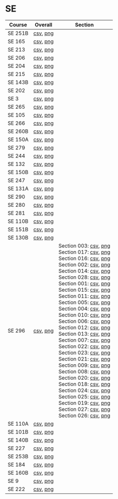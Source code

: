 # SE

| Course | Overall | Section |
| ------ | ------- | ------- |
| SE 251B | [csv](https://github.com/UCSD-Historical-Enrollment-Data//Users/ryanbatubara/Desktop/2024Spring/blob/main/overall/SE%20251B.csv), [png](https://raw.githubusercontent.com/UCSD-Historical-Enrollment-Data//Users/ryanbatubara/Desktop/2024Spring/main/plot_overall/SE%20251B.png) |  |
| SE 165 | [csv](https://github.com/UCSD-Historical-Enrollment-Data//Users/ryanbatubara/Desktop/2024Spring/blob/main/overall/SE%20165.csv), [png](https://raw.githubusercontent.com/UCSD-Historical-Enrollment-Data//Users/ryanbatubara/Desktop/2024Spring/main/plot_overall/SE%20165.png) |  |
| SE 213 | [csv](https://github.com/UCSD-Historical-Enrollment-Data//Users/ryanbatubara/Desktop/2024Spring/blob/main/overall/SE%20213.csv), [png](https://raw.githubusercontent.com/UCSD-Historical-Enrollment-Data//Users/ryanbatubara/Desktop/2024Spring/main/plot_overall/SE%20213.png) |  |
| SE 206 | [csv](https://github.com/UCSD-Historical-Enrollment-Data//Users/ryanbatubara/Desktop/2024Spring/blob/main/overall/SE%20206.csv), [png](https://raw.githubusercontent.com/UCSD-Historical-Enrollment-Data//Users/ryanbatubara/Desktop/2024Spring/main/plot_overall/SE%20206.png) |  |
| SE 204 | [csv](https://github.com/UCSD-Historical-Enrollment-Data//Users/ryanbatubara/Desktop/2024Spring/blob/main/overall/SE%20204.csv), [png](https://raw.githubusercontent.com/UCSD-Historical-Enrollment-Data//Users/ryanbatubara/Desktop/2024Spring/main/plot_overall/SE%20204.png) |  |
| SE 215 | [csv](https://github.com/UCSD-Historical-Enrollment-Data//Users/ryanbatubara/Desktop/2024Spring/blob/main/overall/SE%20215.csv), [png](https://raw.githubusercontent.com/UCSD-Historical-Enrollment-Data//Users/ryanbatubara/Desktop/2024Spring/main/plot_overall/SE%20215.png) |  |
| SE 143B | [csv](https://github.com/UCSD-Historical-Enrollment-Data//Users/ryanbatubara/Desktop/2024Spring/blob/main/overall/SE%20143B.csv), [png](https://raw.githubusercontent.com/UCSD-Historical-Enrollment-Data//Users/ryanbatubara/Desktop/2024Spring/main/plot_overall/SE%20143B.png) |  |
| SE 202 | [csv](https://github.com/UCSD-Historical-Enrollment-Data//Users/ryanbatubara/Desktop/2024Spring/blob/main/overall/SE%20202.csv), [png](https://raw.githubusercontent.com/UCSD-Historical-Enrollment-Data//Users/ryanbatubara/Desktop/2024Spring/main/plot_overall/SE%20202.png) |  |
| SE 3 | [csv](https://github.com/UCSD-Historical-Enrollment-Data//Users/ryanbatubara/Desktop/2024Spring/blob/main/overall/SE%203.csv), [png](https://raw.githubusercontent.com/UCSD-Historical-Enrollment-Data//Users/ryanbatubara/Desktop/2024Spring/main/plot_overall/SE%203.png) |  |
| SE 265 | [csv](https://github.com/UCSD-Historical-Enrollment-Data//Users/ryanbatubara/Desktop/2024Spring/blob/main/overall/SE%20265.csv), [png](https://raw.githubusercontent.com/UCSD-Historical-Enrollment-Data//Users/ryanbatubara/Desktop/2024Spring/main/plot_overall/SE%20265.png) |  |
| SE 105 | [csv](https://github.com/UCSD-Historical-Enrollment-Data//Users/ryanbatubara/Desktop/2024Spring/blob/main/overall/SE%20105.csv), [png](https://raw.githubusercontent.com/UCSD-Historical-Enrollment-Data//Users/ryanbatubara/Desktop/2024Spring/main/plot_overall/SE%20105.png) |  |
| SE 266 | [csv](https://github.com/UCSD-Historical-Enrollment-Data//Users/ryanbatubara/Desktop/2024Spring/blob/main/overall/SE%20266.csv), [png](https://raw.githubusercontent.com/UCSD-Historical-Enrollment-Data//Users/ryanbatubara/Desktop/2024Spring/main/plot_overall/SE%20266.png) |  |
| SE 260B | [csv](https://github.com/UCSD-Historical-Enrollment-Data//Users/ryanbatubara/Desktop/2024Spring/blob/main/overall/SE%20260B.csv), [png](https://raw.githubusercontent.com/UCSD-Historical-Enrollment-Data//Users/ryanbatubara/Desktop/2024Spring/main/plot_overall/SE%20260B.png) |  |
| SE 150A | [csv](https://github.com/UCSD-Historical-Enrollment-Data//Users/ryanbatubara/Desktop/2024Spring/blob/main/overall/SE%20150A.csv), [png](https://raw.githubusercontent.com/UCSD-Historical-Enrollment-Data//Users/ryanbatubara/Desktop/2024Spring/main/plot_overall/SE%20150A.png) |  |
| SE 279 | [csv](https://github.com/UCSD-Historical-Enrollment-Data//Users/ryanbatubara/Desktop/2024Spring/blob/main/overall/SE%20279.csv), [png](https://raw.githubusercontent.com/UCSD-Historical-Enrollment-Data//Users/ryanbatubara/Desktop/2024Spring/main/plot_overall/SE%20279.png) |  |
| SE 244 | [csv](https://github.com/UCSD-Historical-Enrollment-Data//Users/ryanbatubara/Desktop/2024Spring/blob/main/overall/SE%20244.csv), [png](https://raw.githubusercontent.com/UCSD-Historical-Enrollment-Data//Users/ryanbatubara/Desktop/2024Spring/main/plot_overall/SE%20244.png) |  |
| SE 132 | [csv](https://github.com/UCSD-Historical-Enrollment-Data//Users/ryanbatubara/Desktop/2024Spring/blob/main/overall/SE%20132.csv), [png](https://raw.githubusercontent.com/UCSD-Historical-Enrollment-Data//Users/ryanbatubara/Desktop/2024Spring/main/plot_overall/SE%20132.png) |  |
| SE 150B | [csv](https://github.com/UCSD-Historical-Enrollment-Data//Users/ryanbatubara/Desktop/2024Spring/blob/main/overall/SE%20150B.csv), [png](https://raw.githubusercontent.com/UCSD-Historical-Enrollment-Data//Users/ryanbatubara/Desktop/2024Spring/main/plot_overall/SE%20150B.png) |  |
| SE 247 | [csv](https://github.com/UCSD-Historical-Enrollment-Data//Users/ryanbatubara/Desktop/2024Spring/blob/main/overall/SE%20247.csv), [png](https://raw.githubusercontent.com/UCSD-Historical-Enrollment-Data//Users/ryanbatubara/Desktop/2024Spring/main/plot_overall/SE%20247.png) |  |
| SE 131A | [csv](https://github.com/UCSD-Historical-Enrollment-Data//Users/ryanbatubara/Desktop/2024Spring/blob/main/overall/SE%20131A.csv), [png](https://raw.githubusercontent.com/UCSD-Historical-Enrollment-Data//Users/ryanbatubara/Desktop/2024Spring/main/plot_overall/SE%20131A.png) |  |
| SE 290 | [csv](https://github.com/UCSD-Historical-Enrollment-Data//Users/ryanbatubara/Desktop/2024Spring/blob/main/overall/SE%20290.csv), [png](https://raw.githubusercontent.com/UCSD-Historical-Enrollment-Data//Users/ryanbatubara/Desktop/2024Spring/main/plot_overall/SE%20290.png) |  |
| SE 280 | [csv](https://github.com/UCSD-Historical-Enrollment-Data//Users/ryanbatubara/Desktop/2024Spring/blob/main/overall/SE%20280.csv), [png](https://raw.githubusercontent.com/UCSD-Historical-Enrollment-Data//Users/ryanbatubara/Desktop/2024Spring/main/plot_overall/SE%20280.png) |  |
| SE 281 | [csv](https://github.com/UCSD-Historical-Enrollment-Data//Users/ryanbatubara/Desktop/2024Spring/blob/main/overall/SE%20281.csv), [png](https://raw.githubusercontent.com/UCSD-Historical-Enrollment-Data//Users/ryanbatubara/Desktop/2024Spring/main/plot_overall/SE%20281.png) |  |
| SE 110B | [csv](https://github.com/UCSD-Historical-Enrollment-Data//Users/ryanbatubara/Desktop/2024Spring/blob/main/overall/SE%20110B.csv), [png](https://raw.githubusercontent.com/UCSD-Historical-Enrollment-Data//Users/ryanbatubara/Desktop/2024Spring/main/plot_overall/SE%20110B.png) |  |
| SE 151B | [csv](https://github.com/UCSD-Historical-Enrollment-Data//Users/ryanbatubara/Desktop/2024Spring/blob/main/overall/SE%20151B.csv), [png](https://raw.githubusercontent.com/UCSD-Historical-Enrollment-Data//Users/ryanbatubara/Desktop/2024Spring/main/plot_overall/SE%20151B.png) |  |
| SE 130B | [csv](https://github.com/UCSD-Historical-Enrollment-Data//Users/ryanbatubara/Desktop/2024Spring/blob/main/overall/SE%20130B.csv), [png](https://raw.githubusercontent.com/UCSD-Historical-Enrollment-Data//Users/ryanbatubara/Desktop/2024Spring/main/plot_overall/SE%20130B.png) |  |
| SE 296 | [csv](https://github.com/UCSD-Historical-Enrollment-Data//Users/ryanbatubara/Desktop/2024Spring/blob/main/overall/SE%20296.csv), [png](https://raw.githubusercontent.com/UCSD-Historical-Enrollment-Data//Users/ryanbatubara/Desktop/2024Spring/main/plot_overall/SE%20296.png) | Section 003: [csv](https://github.com/UCSD-Historical-Enrollment-Data//Users/ryanbatubara/Desktop/2024Spring/blob/main/section/SE%20296_003.csv), [png](https://raw.githubusercontent.com/UCSD-Historical-Enrollment-Data//Users/ryanbatubara/Desktop/2024Spring/main/plot_section/SE%20296_003.png)<br>Section 017: [csv](https://github.com/UCSD-Historical-Enrollment-Data//Users/ryanbatubara/Desktop/2024Spring/blob/main/section/SE%20296_017.csv), [png](https://raw.githubusercontent.com/UCSD-Historical-Enrollment-Data//Users/ryanbatubara/Desktop/2024Spring/main/plot_section/SE%20296_017.png)<br>Section 016: [csv](https://github.com/UCSD-Historical-Enrollment-Data//Users/ryanbatubara/Desktop/2024Spring/blob/main/section/SE%20296_016.csv), [png](https://raw.githubusercontent.com/UCSD-Historical-Enrollment-Data//Users/ryanbatubara/Desktop/2024Spring/main/plot_section/SE%20296_016.png)<br>Section 002: [csv](https://github.com/UCSD-Historical-Enrollment-Data//Users/ryanbatubara/Desktop/2024Spring/blob/main/section/SE%20296_002.csv), [png](https://raw.githubusercontent.com/UCSD-Historical-Enrollment-Data//Users/ryanbatubara/Desktop/2024Spring/main/plot_section/SE%20296_002.png)<br>Section 014: [csv](https://github.com/UCSD-Historical-Enrollment-Data//Users/ryanbatubara/Desktop/2024Spring/blob/main/section/SE%20296_014.csv), [png](https://raw.githubusercontent.com/UCSD-Historical-Enrollment-Data//Users/ryanbatubara/Desktop/2024Spring/main/plot_section/SE%20296_014.png)<br>Section 028: [csv](https://github.com/UCSD-Historical-Enrollment-Data//Users/ryanbatubara/Desktop/2024Spring/blob/main/section/SE%20296_028.csv), [png](https://raw.githubusercontent.com/UCSD-Historical-Enrollment-Data//Users/ryanbatubara/Desktop/2024Spring/main/plot_section/SE%20296_028.png)<br>Section 001: [csv](https://github.com/UCSD-Historical-Enrollment-Data//Users/ryanbatubara/Desktop/2024Spring/blob/main/section/SE%20296_001.csv), [png](https://raw.githubusercontent.com/UCSD-Historical-Enrollment-Data//Users/ryanbatubara/Desktop/2024Spring/main/plot_section/SE%20296_001.png)<br>Section 015: [csv](https://github.com/UCSD-Historical-Enrollment-Data//Users/ryanbatubara/Desktop/2024Spring/blob/main/section/SE%20296_015.csv), [png](https://raw.githubusercontent.com/UCSD-Historical-Enrollment-Data//Users/ryanbatubara/Desktop/2024Spring/main/plot_section/SE%20296_015.png)<br>Section 011: [csv](https://github.com/UCSD-Historical-Enrollment-Data//Users/ryanbatubara/Desktop/2024Spring/blob/main/section/SE%20296_011.csv), [png](https://raw.githubusercontent.com/UCSD-Historical-Enrollment-Data//Users/ryanbatubara/Desktop/2024Spring/main/plot_section/SE%20296_011.png)<br>Section 005: [csv](https://github.com/UCSD-Historical-Enrollment-Data//Users/ryanbatubara/Desktop/2024Spring/blob/main/section/SE%20296_005.csv), [png](https://raw.githubusercontent.com/UCSD-Historical-Enrollment-Data//Users/ryanbatubara/Desktop/2024Spring/main/plot_section/SE%20296_005.png)<br>Section 004: [csv](https://github.com/UCSD-Historical-Enrollment-Data//Users/ryanbatubara/Desktop/2024Spring/blob/main/section/SE%20296_004.csv), [png](https://raw.githubusercontent.com/UCSD-Historical-Enrollment-Data//Users/ryanbatubara/Desktop/2024Spring/main/plot_section/SE%20296_004.png)<br>Section 010: [csv](https://github.com/UCSD-Historical-Enrollment-Data//Users/ryanbatubara/Desktop/2024Spring/blob/main/section/SE%20296_010.csv), [png](https://raw.githubusercontent.com/UCSD-Historical-Enrollment-Data//Users/ryanbatubara/Desktop/2024Spring/main/plot_section/SE%20296_010.png)<br>Section 006: [csv](https://github.com/UCSD-Historical-Enrollment-Data//Users/ryanbatubara/Desktop/2024Spring/blob/main/section/SE%20296_006.csv), [png](https://raw.githubusercontent.com/UCSD-Historical-Enrollment-Data//Users/ryanbatubara/Desktop/2024Spring/main/plot_section/SE%20296_006.png)<br>Section 012: [csv](https://github.com/UCSD-Historical-Enrollment-Data//Users/ryanbatubara/Desktop/2024Spring/blob/main/section/SE%20296_012.csv), [png](https://raw.githubusercontent.com/UCSD-Historical-Enrollment-Data//Users/ryanbatubara/Desktop/2024Spring/main/plot_section/SE%20296_012.png)<br>Section 013: [csv](https://github.com/UCSD-Historical-Enrollment-Data//Users/ryanbatubara/Desktop/2024Spring/blob/main/section/SE%20296_013.csv), [png](https://raw.githubusercontent.com/UCSD-Historical-Enrollment-Data//Users/ryanbatubara/Desktop/2024Spring/main/plot_section/SE%20296_013.png)<br>Section 007: [csv](https://github.com/UCSD-Historical-Enrollment-Data//Users/ryanbatubara/Desktop/2024Spring/blob/main/section/SE%20296_007.csv), [png](https://raw.githubusercontent.com/UCSD-Historical-Enrollment-Data//Users/ryanbatubara/Desktop/2024Spring/main/plot_section/SE%20296_007.png)<br>Section 022: [csv](https://github.com/UCSD-Historical-Enrollment-Data//Users/ryanbatubara/Desktop/2024Spring/blob/main/section/SE%20296_022.csv), [png](https://raw.githubusercontent.com/UCSD-Historical-Enrollment-Data//Users/ryanbatubara/Desktop/2024Spring/main/plot_section/SE%20296_022.png)<br>Section 023: [csv](https://github.com/UCSD-Historical-Enrollment-Data//Users/ryanbatubara/Desktop/2024Spring/blob/main/section/SE%20296_023.csv), [png](https://raw.githubusercontent.com/UCSD-Historical-Enrollment-Data//Users/ryanbatubara/Desktop/2024Spring/main/plot_section/SE%20296_023.png)<br>Section 021: [csv](https://github.com/UCSD-Historical-Enrollment-Data//Users/ryanbatubara/Desktop/2024Spring/blob/main/section/SE%20296_021.csv), [png](https://raw.githubusercontent.com/UCSD-Historical-Enrollment-Data//Users/ryanbatubara/Desktop/2024Spring/main/plot_section/SE%20296_021.png)<br>Section 009: [csv](https://github.com/UCSD-Historical-Enrollment-Data//Users/ryanbatubara/Desktop/2024Spring/blob/main/section/SE%20296_009.csv), [png](https://raw.githubusercontent.com/UCSD-Historical-Enrollment-Data//Users/ryanbatubara/Desktop/2024Spring/main/plot_section/SE%20296_009.png)<br>Section 008: [csv](https://github.com/UCSD-Historical-Enrollment-Data//Users/ryanbatubara/Desktop/2024Spring/blob/main/section/SE%20296_008.csv), [png](https://raw.githubusercontent.com/UCSD-Historical-Enrollment-Data//Users/ryanbatubara/Desktop/2024Spring/main/plot_section/SE%20296_008.png)<br>Section 020: [csv](https://github.com/UCSD-Historical-Enrollment-Data//Users/ryanbatubara/Desktop/2024Spring/blob/main/section/SE%20296_020.csv), [png](https://raw.githubusercontent.com/UCSD-Historical-Enrollment-Data//Users/ryanbatubara/Desktop/2024Spring/main/plot_section/SE%20296_020.png)<br>Section 018: [csv](https://github.com/UCSD-Historical-Enrollment-Data//Users/ryanbatubara/Desktop/2024Spring/blob/main/section/SE%20296_018.csv), [png](https://raw.githubusercontent.com/UCSD-Historical-Enrollment-Data//Users/ryanbatubara/Desktop/2024Spring/main/plot_section/SE%20296_018.png)<br>Section 024: [csv](https://github.com/UCSD-Historical-Enrollment-Data//Users/ryanbatubara/Desktop/2024Spring/blob/main/section/SE%20296_024.csv), [png](https://raw.githubusercontent.com/UCSD-Historical-Enrollment-Data//Users/ryanbatubara/Desktop/2024Spring/main/plot_section/SE%20296_024.png)<br>Section 025: [csv](https://github.com/UCSD-Historical-Enrollment-Data//Users/ryanbatubara/Desktop/2024Spring/blob/main/section/SE%20296_025.csv), [png](https://raw.githubusercontent.com/UCSD-Historical-Enrollment-Data//Users/ryanbatubara/Desktop/2024Spring/main/plot_section/SE%20296_025.png)<br>Section 019: [csv](https://github.com/UCSD-Historical-Enrollment-Data//Users/ryanbatubara/Desktop/2024Spring/blob/main/section/SE%20296_019.csv), [png](https://raw.githubusercontent.com/UCSD-Historical-Enrollment-Data//Users/ryanbatubara/Desktop/2024Spring/main/plot_section/SE%20296_019.png)<br>Section 027: [csv](https://github.com/UCSD-Historical-Enrollment-Data//Users/ryanbatubara/Desktop/2024Spring/blob/main/section/SE%20296_027.csv), [png](https://raw.githubusercontent.com/UCSD-Historical-Enrollment-Data//Users/ryanbatubara/Desktop/2024Spring/main/plot_section/SE%20296_027.png)<br>Section 026: [csv](https://github.com/UCSD-Historical-Enrollment-Data//Users/ryanbatubara/Desktop/2024Spring/blob/main/section/SE%20296_026.csv), [png](https://raw.githubusercontent.com/UCSD-Historical-Enrollment-Data//Users/ryanbatubara/Desktop/2024Spring/main/plot_section/SE%20296_026.png) |
| SE 110A | [csv](https://github.com/UCSD-Historical-Enrollment-Data//Users/ryanbatubara/Desktop/2024Spring/blob/main/overall/SE%20110A.csv), [png](https://raw.githubusercontent.com/UCSD-Historical-Enrollment-Data//Users/ryanbatubara/Desktop/2024Spring/main/plot_overall/SE%20110A.png) |  |
| SE 101B | [csv](https://github.com/UCSD-Historical-Enrollment-Data//Users/ryanbatubara/Desktop/2024Spring/blob/main/overall/SE%20101B.csv), [png](https://raw.githubusercontent.com/UCSD-Historical-Enrollment-Data//Users/ryanbatubara/Desktop/2024Spring/main/plot_overall/SE%20101B.png) |  |
| SE 140B | [csv](https://github.com/UCSD-Historical-Enrollment-Data//Users/ryanbatubara/Desktop/2024Spring/blob/main/overall/SE%20140B.csv), [png](https://raw.githubusercontent.com/UCSD-Historical-Enrollment-Data//Users/ryanbatubara/Desktop/2024Spring/main/plot_overall/SE%20140B.png) |  |
| SE 227 | [csv](https://github.com/UCSD-Historical-Enrollment-Data//Users/ryanbatubara/Desktop/2024Spring/blob/main/overall/SE%20227.csv), [png](https://raw.githubusercontent.com/UCSD-Historical-Enrollment-Data//Users/ryanbatubara/Desktop/2024Spring/main/plot_overall/SE%20227.png) |  |
| SE 253B | [csv](https://github.com/UCSD-Historical-Enrollment-Data//Users/ryanbatubara/Desktop/2024Spring/blob/main/overall/SE%20253B.csv), [png](https://raw.githubusercontent.com/UCSD-Historical-Enrollment-Data//Users/ryanbatubara/Desktop/2024Spring/main/plot_overall/SE%20253B.png) |  |
| SE 184 | [csv](https://github.com/UCSD-Historical-Enrollment-Data//Users/ryanbatubara/Desktop/2024Spring/blob/main/overall/SE%20184.csv), [png](https://raw.githubusercontent.com/UCSD-Historical-Enrollment-Data//Users/ryanbatubara/Desktop/2024Spring/main/plot_overall/SE%20184.png) |  |
| SE 160B | [csv](https://github.com/UCSD-Historical-Enrollment-Data//Users/ryanbatubara/Desktop/2024Spring/blob/main/overall/SE%20160B.csv), [png](https://raw.githubusercontent.com/UCSD-Historical-Enrollment-Data//Users/ryanbatubara/Desktop/2024Spring/main/plot_overall/SE%20160B.png) |  |
| SE 9 | [csv](https://github.com/UCSD-Historical-Enrollment-Data//Users/ryanbatubara/Desktop/2024Spring/blob/main/overall/SE%209.csv), [png](https://raw.githubusercontent.com/UCSD-Historical-Enrollment-Data//Users/ryanbatubara/Desktop/2024Spring/main/plot_overall/SE%209.png) |  |
| SE 222 | [csv](https://github.com/UCSD-Historical-Enrollment-Data//Users/ryanbatubara/Desktop/2024Spring/blob/main/overall/SE%20222.csv), [png](https://raw.githubusercontent.com/UCSD-Historical-Enrollment-Data//Users/ryanbatubara/Desktop/2024Spring/main/plot_overall/SE%20222.png) |  |
